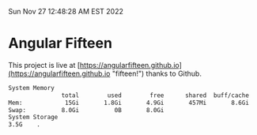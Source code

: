 Sun Nov 27 12:48:28 AM EST 2022

# Angular Fifteen


This project is live at [https://angularfifteen.github.io](https://angularfifteen.github.io "fifteen!") thanks to Github.

```bash
System Memory
               total        used        free      shared  buff/cache   available
Mem:            15Gi       1.8Gi       4.9Gi       457Mi       8.6Gi        12Gi
Swap:          8.0Gi          0B       8.0Gi
System Storage
3.5G	.
